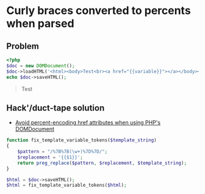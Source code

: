 # Curly braces converted to percents when parsed

## Problem

```php
<?php
$doc = new DOMDocument();
$doc->loadHTML('<html><body>Test<br><a href="{{variable}}"></a></body></html>');
echo $doc->saveHTML();
```
> <html><body>Test<br><a href="%7B%7Bvariable%7D%7D"></a></body></html>

## Hack'/duct-tape solution

* [Avoid percent-encoding href attributes when using PHP's DOMDocument](https://stackoverflow.com/a/20104953)


```php
function fix_template_variable_tokens($template_string)
{
    $pattern = "/%7B%7B(\w+)%7D%7D/";
    $replacement = '{{$1}}';
    return preg_replace($pattern, $replacement, $template_string);
}

$html = $doc->saveHTML();
$html = fix_template_variable_tokens($html);
```